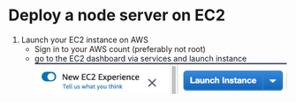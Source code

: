 # Deploy a node server on EC2

1. Launch your EC2 instance on AWS
   * Sign in to your AWS count (preferably not root)
   * go to the EC2 dashboard via services and launch instance
   ![ec2 launch button](./images/ec2.png)
